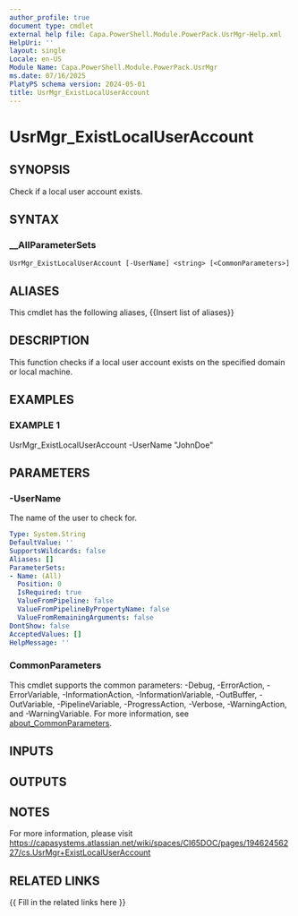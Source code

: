 ```yaml
---
author_profile: true
document type: cmdlet
external help file: Capa.PowerShell.Module.PowerPack.UsrMgr-Help.xml
HelpUri: ''
layout: single
Locale: en-US
Module Name: Capa.PowerShell.Module.PowerPack.UsrMgr
ms.date: 07/16/2025
PlatyPS schema version: 2024-05-01
title: UsrMgr_ExistLocalUserAccount
---
```


# UsrMgr_ExistLocalUserAccount

## SYNOPSIS

Check if a local user account exists.

## SYNTAX

### __AllParameterSets

```
UsrMgr_ExistLocalUserAccount [-UserName] <string> [<CommonParameters>]
```

## ALIASES

This cmdlet has the following aliases,
  {{Insert list of aliases}}

## DESCRIPTION

This function checks if a local user account exists on the specified domain or local machine.

## EXAMPLES

### EXAMPLE 1

UsrMgr_ExistLocalUserAccount -UserName "JohnDoe"

## PARAMETERS

### -UserName

The name of the user to check for.

```yaml
Type: System.String
DefaultValue: ''
SupportsWildcards: false
Aliases: []
ParameterSets:
- Name: (All)
  Position: 0
  IsRequired: true
  ValueFromPipeline: false
  ValueFromPipelineByPropertyName: false
  ValueFromRemainingArguments: false
DontShow: false
AcceptedValues: []
HelpMessage: ''
```

### CommonParameters

This cmdlet supports the common parameters: -Debug, -ErrorAction, -ErrorVariable,
-InformationAction, -InformationVariable, -OutBuffer, -OutVariable, -PipelineVariable,
-ProgressAction, -Verbose, -WarningAction, and -WarningVariable. For more information, see
[about_CommonParameters](https://go.microsoft.com/fwlink/?LinkID=113216).

## INPUTS

## OUTPUTS

## NOTES

For more information, please visit https://capasystems.atlassian.net/wiki/spaces/CI65DOC/pages/19462456227/cs.UsrMgr+ExistLocalUserAccount


## RELATED LINKS

{{ Fill in the related links here }}

